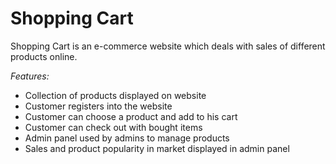 # Shopping Cart
Shopping Cart is an e-commerce website which deals with sales of different products online. 

*Features:*

* Collection of products displayed on website
* Customer registers into the website
* Customer can choose a product and add to his cart
* Customer can check out with bought items
* Admin panel used by admins to manage products
* Sales and product popularity in market displayed in admin panel
